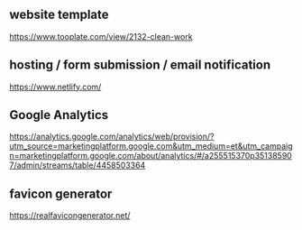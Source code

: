 ## website template
https://www.tooplate.com/view/2132-clean-work

## hosting / form submission / email notification
https://www.netlify.com/

## Google Analytics
https://analytics.google.com/analytics/web/provision/?utm_source=marketingplatform.google.com&utm_medium=et&utm_campaign=marketingplatform.google.com/about/analytics/#/a255515370p351385907/admin/streams/table/4458503364

## favicon generator
https://realfavicongenerator.net/